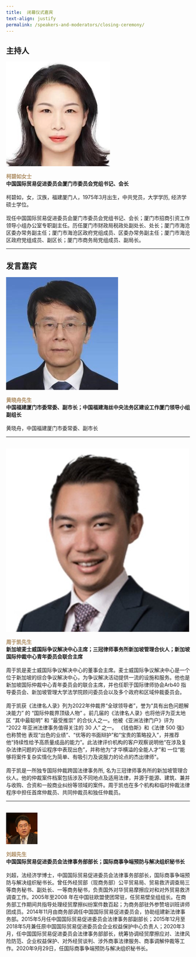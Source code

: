 ```yaml
---
title: 	闭幕仪式嘉宾
text-align: justify
permalink: /speakers-and-moderators/closing-ceremony/
---
```

<style> 
.content img {
  max-width: 200px;
  margin-left: 0;
}

.speaker-name {
  color: #AC8B60;
}
</style>

## 主持人
<div class="sgds-container">
  <div class="row is-desktop">
    <div class="col is-10-mobile is-10-tablet is-3-desktop is-3-widescreen is-3-fullhd">
    <img src="/images/speakers-closing-ke biru.jpg" alt="Photo of Ke Biru"> 
    </div>
    <div class="col">
    <p>
    <b class="speaker-name">柯碧如女士 </b><br>
    <b>中国国际贸易促进委员会厦门市委员会党组书记、会长 </b><br> <br> 
    柯碧如，女，汉族，福建厦门人，1975年3月出生，中共党员，大学学历, 经济学硕士学位。<br><br>
    现任中国国际贸易促进委员会厦门市委员会党组书记、会长；厦门市招商引资工作领导小组办公室专职副主任。历任厦门市财政局税政处副处长、处长；厦门市海沧区委办常务副主任；厦门市海沧区政府党组成员、区委办常务副主任；厦门市海沧区政府党组成员、副区长；厦门市商务局党组成员、副局长。
    </p>
    </div>
  </div>
  </div>
  <hr>

## 发言嘉宾

<div class="sgds-container">
<div class="row is-desktop">
    <div class="col is-10-mobile is-10-tablet is-3-desktop is-3-widescreen is-3-fullhd">
    <img src="/images/speakers-closing-huang xiaozhou.jpg" alt="Photo of Huang Xiaozhou"> 
    </div>
    <div class="col">
    <p>
    <b class="speaker-name">黄晓舟先生 </b><br>
    <b>中国福建厦门市委常委、副市长；中国福建海丝中央法务区建设工作厦门领导小组副组长 <br> <br> </b>
      黄晓舟，中国福建厦门市委常委、副市长
    </p>
    </div>
  </div>
  <hr>
  <br>

  <div class="row is-desktop">
    <div class="col is-10-mobile is-10-tablet is-3-desktop is-3-widescreen is-3-fullhd">
    <img src="/images/speakers-closing remarks-Daryl Chew3.jpg" alt="Photo of Mr Daryl Chew"> 
    </div>
    <div class="col">
    <p>
    <b class="speaker-name">周于凯先生 </b><br>
    <b>新加坡麦士威国际争议解决中心主席；三冠律师事务所新加坡管理合伙人；新加坡国际仲裁中心青年委员会联合主席 <br> <br> </b>
      周于凯是麦士威国际争议解决中心的董事会主席。麦士威国际争议解决中心是一个位于新加坡的综合争议解决中心，为争议解决活动提供一流的设施和服务。他也是新加坡国际仲裁中心青年委员会的联合主席，并也任职于国际律师协会Arb40 指导委员会、新加坡管理大学法学院顾问委员会以及多个政府和区域仲裁委员会。<br> <br>
周于凯获《法律名人录》列为2022年仲裁界“全球领导者”，誉为“具有出色问题解决能力” 的 “国际仲裁界顶级人物” 。前几届的《法律名人录》也将他评为亚太地区 “其中最聪明” 和 “最受推崇” 的合伙人之一。他被《亚洲法律门户》评为 “2022 年亚洲法律事务值得关注的 30 人” 之一。 《钱伯斯》和《法律 500 强》也称赞他 表现“出色的业绩”、“优等的书面辩护”和“宝贵的策略投入”，并推荐他“持续性给予高质量成品的能力”。此法律评价机构的客户观察说明他“在涉及复杂法律问题的诉讼程序中表现出色”，并称他为“才华横溢的全能人才”和 一位“能够将案件复杂实情化为简单、有吸引力及说服力的论点的杰出律师"。<br> <br> 
周于凯是一所独专国际仲裁跨国法律事务所, 名为三冠律师事务所的新加坡管理合伙人。他的仲裁案件档案包括涉及不同地点及适用法律，并源于能源、建筑、兼并与收购、合资和一般商业纠纷等领域的案件。周于凯也在多个机构和临时仲裁法律程序中担任首席仲裁员、共同仲裁员和独任仲裁员。
</p>
    </div>
  </div>
  <hr>
  <br>

<div class="row is-desktop">
    <div class="col is-10-mobile is-10-tablet is-3-desktop is-3-widescreen is-3-fullhd">
    <img src="/images/speakers-closing-liu chao.png" alt="Photo of Liu Chao"> 
    </div>
    <div class="col">
    <p>
    <b class="speaker-name">刘超先生 </b><br>
    <b>中国国际贸易促进委员会法律事务部部长；国际商事争端预防与解决组织秘书长 <br> <br> </b>
      刘超，法经济学博士，中国国际贸易促进委员会法律事务部部长，国际商事争端预防与解决组织秘书长。曾任外经贸部（现商务部）公平贸易局、贸易救济调查局三等商务秘书、副处长、一等商务秘书，负责国外对华贸易摩擦应对和对外贸易救济调查工作。2005年至2008 年在中国驻欧盟使团常驻，任贸易壁垒组组长。在商务部工作期间共指导处理经贸摩擦纠纷案件数百起；为商务部驻外参赞培训班讲师团成员。2014年11月由商务部调任中国国际贸易促进委员会，协助组建新法律事务部。2015年5月任中国国际贸易促进委员会法律事务部副部长；2015年12月至2018年5月兼任原中国国际贸易促进委员会企业权益保护中心负责人；2020年3月，任中国国际贸易促进委员会法律事务部部长，统筹协调经贸摩擦应对、法律风险防范、企业权益保护、对外经贸谈判、涉外商事法律服务、商事调解仲裁等工作。2020年9月29日，任国际商事争端预防与解决组织秘书长。
    </p>
    </div>
  </div>
  </div>


